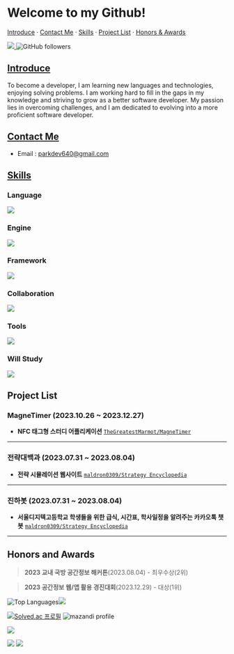 #  Welcome to my Github! 

[Introduce](#introduce)  · [Contact Me](#contact-me)  · [Skills](#skills) · [Project List](#project-list) · [Honors & Awards](#honors-and-awards)
<div>
 <a href="https://hits.seeyoufarm.com">
   <img src="https://hits.seeyoufarm.com/api/count/incr/badge.svg?url=https%3A%2F%2Fgithub.com%2Fmaldron0309"/>
 </a>

 <img alt="GitHub followers" src="https://img.shields.io/github/followers/maldron0309?style=social">
</div>

## [Introduce](#introduce)
To become a developer, I am learning new languages and technologies, enjoying solving problems. I am working hard to fill in the gaps in my knowledge and striving to grow as a better software developer. My passion lies in overcoming challenges, and I am dedicated to evolving into a more proficient software developer.

## [Contact Me](#contact-me)
- Email : [parkdev640@gmail.com](mailto:parkdev640@gmail.com)
## [Skills](#skills)

### Language
<p> 
   <a href="https://skillicons.dev">
    <img src="https://skillicons.dev/icons?i=c,cpp,cs" />
  </a>
</p>

### Engine
<p> 
   <a href="https://skillicons.dev">
    <img src="https://skillicons.dev/icons?i=unity,godot" />
  </a>
</p>

### Framework
<p> 
   <a href="https://skillicons.dev">
    <img src="https://skillicons.dev/icons?i=svelte" />
  </a>
</p>

### Collaboration
<p>
  <a href="https://skillicons.dev">
    <img src="https://skillicons.dev/icons?i=git,github" />
  </a>
</p>

### Tools
<p> 
   <a href="https://skillicons.dev">
    <img src="https://skillicons.dev/icons?i=figma,vscode,visualstudio" />
  </a>
</p>

### Will Study
<p>
  <a href="https://skillicons.dev">
    <img src="https://skillicons.dev/icons?i=python" />
  </a>
</p>

## Project List

### MagneTimer (2023.10.26 ~ 2023.12.27)
- **NFC 태그형 스터디 어플리케이션**
[`TheGreatestMarmot/MagneTimer`](https://github.com/TheGreatestMarmot/MagneTimer)

<hr>

### 전략대백과 (2023.07.31 ~ 2023.08.04)
- **전략 시뮬레이션 웹사이트**
[`maldron0309/Strategy Encyclopedia`](https://github.com/maldron0309/StrategyEncyclopedia)

<hr>

### 진하봇 (2023.07.31 ~ 2023.08.04)
- **서울디지텍고등학교 학생들을 위한 급식, 시간표, 학사일정을 알려주는 카카오톡 챗봇**
[`maldron0309/Strategy Encyclopedia`](https://github.com/maldron0309/StrategyEncyclopedia)

<hr>

## Honors and Awards
> **2023 교내 국방 공간정보 해커톤**(2023.08.04) - 최우수상(2위)

> **2023 공간정보 웹/앱 활용 경진대회**(2023.12.29) - 대상(1위)

![Top Languages](https://github-readme-stats.vercel.app/api?username=maldron0309&show_icons=true)<img src="https://github-readme-streak-stats.herokuapp.com/?user=maldron0309&theme=dark" />


[![Solved.ac 프로필](http://mazassumnida.wtf/api/v2/generate_badge?boj=maldron)](https://solved.ac/maldron) ![mazandi profile](http://mazandi.herokuapp.com/api?handle=maldron&theme=warm)

<a href="https://opgc.me/#/users/maldron0309" target="_blank"><img src="https://api.opgc.me/githubs/users/maldron0309/tag/?theme=basic" /></a>

<img src="http:/mazandi.herokuapp.com/api?handle=maldron&theme=warm">

  <img src="https://github-profile-trophy.vercel.app/?username=ryo-ma" />


